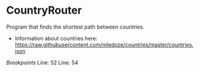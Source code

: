 # CountryRouter
Program that finds the shortest path between countries.
- Information about countries here: https://raw.githubusercontent.com/mledoze/countries/master/countries.json

*Breakpoints*
Line: 52
Line: 54
